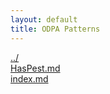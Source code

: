 ```yaml
---
layout: default
title: ODPA Patterns
---
```

  
[../](../)  
[HasPest.md](./HasPest.md)  
[index.md](./index.md)  
